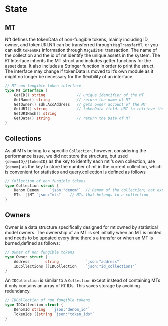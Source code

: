 # State

## MT

Nft defines the tokenData of non-fungible tokens, mainly including ID, owner, and tokenURI.Nft can be transferred through `MsgTransferMT`, or you can edit `tokenURI` information through `MsgEditMT` transaction. The name of the collection and the id of mt identify the unique assets in the system. The `MT` Interface inherits the MT struct and includes getter functions for the asset data. It also includes a Stringer function in order to print the struct. The interface may change if tokenData is moved to it’s own module as it might no longer be necessary for the flexibility of an interface.

```go
// MT non fungible token interface
type MT interface {
    GetID() string              // unique identifier of the MT
    GetName() string            // return the name of MT
    GetOwner() sdk.AccAddress   // gets owner account of the MT
    GetURI() string             // tokenData field: URI to retrieve the of chain tokenData of the MT
    GetURIHash() string
    GetData() string            // return the Data of MT
}
```

## Collections

As all MTs belong to a specific `Collection`, however, considering the performance issue, we did not store the structure, but used `{denomID}/{tokenID}` as the key to identify each mt ’s own collection, use `{denom}` as the key to store the number of mt in the current collection, which is convenient for statistics and query.collection is defined as follows

```go
// Collection of non fungible tokens
type Collection struct {
    Denom Denom     `json:"denom"`  // Denom of the collection; not exported to clients
    MTs  []MT `json:"mts"`   // MTs that belongs to a collection
}
```

## Owners

Owner is a data structure specifically designed for mt owned by statistical model owners. The ownership of an MT is set initially when an MT is minted and needs to be updated every time there's a transfer or when an MT is burned,defined as follows:

```go
// Owner of non fungible tokens
type Owner struct {
    Address       string            `json:"address"`
    IDCollections []IDCollection    `json:"id_collections"`
}
```

An `IDCollection` is similar to a `Collection` except instead of containing MTs it only contains an array of `MT` IDs. This saves storage by avoiding redundancy.

```go
// IDCollection of non fungible tokens
type IDCollection struct {
    DenomId string   `json:"denom_id"`
    TokenIds []string `json:"token_ids"`
}

```
